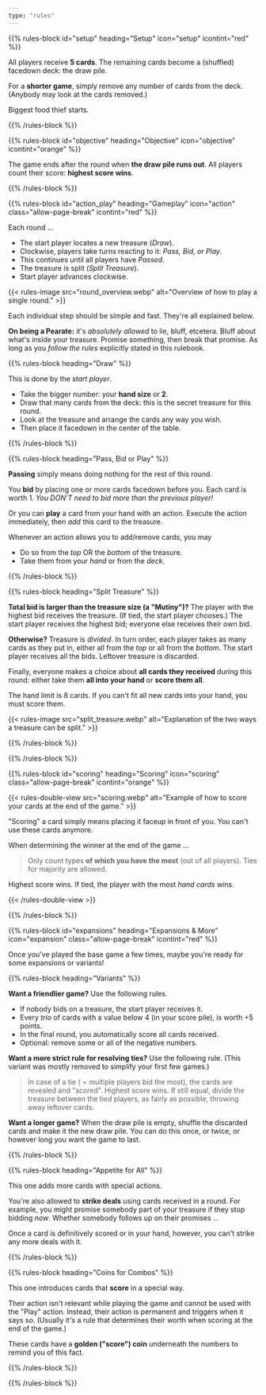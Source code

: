 ```yaml
---
type: "rules"
---
```


{{% rules-block id="setup" heading="Setup" icon="setup" icontint="red" %}}

All players receive **5 cards**. The remaining cards become a (shuffled) facedown deck: the draw pile. 

For a **shorter game**, simply remove any number of cards from the deck. (Anybody may look at the cards removed.)

Biggest food thief starts.

{{% /rules-block %}}

{{% rules-block id="objective" heading="Objective" icon="objective" icontint="orange" %}}

The game ends after the round when **the draw pile runs out**. All players count their score: **highest score wins**.

{{% /rules-block %}}

{{% rules-block id="action_play" heading="Gameplay" icon="action" class="allow-page-break" icontint="red" %}}

Each round ...
* The start player locates a new treasure (*Draw*).
* Clockwise, players take turns reacting to it: *Pass, Bid, or Play*.
* This continues until all players have _Passed_.
* The treasure is split (*Split Treasure*).
* Start player advances clockwise.

{{< rules-image src="round_overview.webp" alt="Overview of how to play a single round." >}}

Each individual step should be simple and fast. They're all explained below.

**On being a Pearate:** it's *absolutely allowed* to lie, bluff, etcetera. Bluff about what's inside your treasure. Promise something, then break that promise. As long as you *follow the rules* explicitly stated in this rulebook.

{{% rules-block heading="Draw" %}}

This is done by the _start player_.
* Take the bigger number: your **hand size** or **2**.
* Draw that many cards from the deck: this is the secret treasure for this round. 
* Look at the treasure and arrange the cards any way you wish.
* Then place it facedown in the center of the table.

{{% /rules-block %}}

{{% rules-block heading="Pass, Bid or Play" %}}

**Passing** simply means doing nothing for the rest of this round.

You **bid** by placing one or more cards facedown before you. Each card is worth 1. _You DON'T need to bid more than the previous player!_

Or you can **play** a card from your hand with an action. Execute the action immediately, then _add_ this card to the treasure.

Whenever an action allows you to add/remove cards, you may
* Do so from the _top_ OR the _bottom_ of the treasure.
* Take them from your _hand_ or from the _deck_.

{{% /rules-block %}}

{{% rules-block heading="Split Treasure" %}}

**Total bid is larger than the treasure size (a "Mutiny")?** The player with the highest bid receives the treasure. (If tied, the start player chooses.) The start player receives the highest bid; everyone else receives their own bid.

**Otherwise?** Treasure is *divided*. In turn order, each player takes as many cards as they put in, either all from the _top_ or all from the _bottom_. The start player receives all the bids. Leftover treasure is discarded.

Finally, everyone makes a choice about **all cards they received** during this round: either take them **all into your hand** or **score them all**. 

The hand limit is 8 cards. If you can't fit all new cards into your hand, you must score them.

<!--- @TODO: Optional rule? "You can't win your own treasure with Mutiny." (Or you can, but you don't get back your own bid in this case.) --->

{{< rules-image src="split_treasure.webp" alt="Explanation of the two ways a treasure can be split." >}}

{{% /rules-block %}}

{{% /rules-block %}}

{{% rules-block id="scoring" heading="Scoring" icon="scoring" class="allow-page-break" icontint="orange" %}}

{{< rules-double-view src="scoring.webp" alt="Example of how to score your cards at the end of the game." >}}

"Scoring" a card simply means placing it faceup in front of you. You can't use these cards anymore.

When determining the winner at the end of the game ...

> Only count types **of which you have the most** (out of all players). Ties for majority are allowed.

Highest score wins. If tied, the player with the most _hand cards_ wins.

{{< /rules-double-view >}}

{{% /rules-block %}}

{{% rules-block id="expansions" heading="Expansions & More" icon="expansion" class="allow-page-break" icontint="red" %}}

Once you've played the base game a few times, maybe you're ready for some expansions or variants!

{{% rules-block heading="Variants" %}}

**Want a friendlier game?** Use the following rules.
* If nobody bids on a treasure, the start player receives it.
* Every _trio_ of cards with a value below 4 (in your score pile), is worth +5 points.
* In the final round, you automatically score all cards received.
* Optional: remove some or all of the negative numbers.

**Want a more strict rule for resolving ties?** Use the following rule. (This variant was mostly removed to simplify your first few games.)

> In case of a tie ( = multiple players bid the most), the cards are revealed and "scored". Highest score wins. If still equal, divide the treasure between the tied players, as fairly as possible, throwing away leftover cards.

**Want a longer game?** When the draw pile is empty, shuffle the discarded cards and make it the new draw pile. You can do this once, or twice, or however long you want the game to last.

{{% /rules-block %}}

<!--- This would be inside its own "Clarifications" subsection => Below are some clarifications in case of uncertainty about card powers (from the _base game_). @TODO --->

{{% rules-block heading="Appetite for All" %}}

This one adds more cards with special actions.

You're also allowed to **strike deals** using cards received in a round. For example, you might promise somebody part of your treasure if they stop bidding *now*. Whether somebody follows up on their promises ...

Once a card is definitively scored or in your hand, however, you can't strike any more deals with it.

<!--- Below are some clarifications in case of uncertainty about card powers. @TODO --->

{{% /rules-block %}}

{{% rules-block heading="Coins for Combos" %}}

This one introduces cards that **score** in a special way. 

Their action isn't relevant while playing the game and cannot be used with the "Play" action. Instead, their action is permanent and triggers when it says so. (Usually it's a rule that determines their worth when scoring at the end of the game.)

These cards have a **golden ("score") coin** underneath the numbers to remind you of this fact.

<!--- Below are some clarifications in case of uncertainty about card powers. @TODO --->

{{% /rules-block %}}

{{% /rules-block %}}